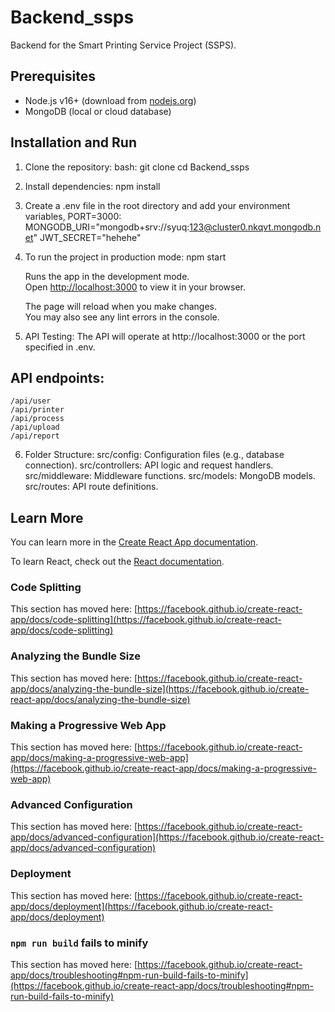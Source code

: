 # Backend_ssps

Backend for the Smart Printing Service Project (SSPS).

## Prerequisites

- Node.js v16+ (download from [nodejs.org](https://nodejs.org/))
- MongoDB (local or cloud database)

## Installation and Run 

1. Clone the repository:
    bash:
    git clone <repository-url>
    cd Backend_ssps

2. Install dependencies:
    npm install

3. Create a .env file in the root directory and add your environment variables, PORT=3000:
    MONGODB_URI="mongodb+srv://syuq:123@cluster0.nkqvt.mongodb.net"
    JWT_SECRET="hehehe"

4. To run the project in production mode:
    npm start
   
    Runs the app in the development mode.\
    Open [http://localhost:3000](http://localhost:3000) to view it in your browser.
    
    The page will reload when you make changes.\
    You may also see any lint errors in the console.

6. API Testing:
The API will operate at http://localhost:3000 or the port specified in .env.
## API endpoints:
    /api/user
    /api/printer
    /api/process
    /api/upload
    /api/report

6. Folder Structure:
    src/config: Configuration files (e.g., database connection).
    src/controllers: API logic and request handlers.
    src/middleware: Middleware functions.
    src/models: MongoDB models.
    src/routes: API route definitions.

## Learn More

You can learn more in the [Create React App documentation](https://facebook.github.io/create-react-app/docs/getting-started).

To learn React, check out the [React documentation](https://reactjs.org/).

### Code Splitting

This section has moved here: [https://facebook.github.io/create-react-app/docs/code-splitting](https://facebook.github.io/create-react-app/docs/code-splitting)

### Analyzing the Bundle Size

This section has moved here: [https://facebook.github.io/create-react-app/docs/analyzing-the-bundle-size](https://facebook.github.io/create-react-app/docs/analyzing-the-bundle-size)

### Making a Progressive Web App

This section has moved here: [https://facebook.github.io/create-react-app/docs/making-a-progressive-web-app](https://facebook.github.io/create-react-app/docs/making-a-progressive-web-app)

### Advanced Configuration

This section has moved here: [https://facebook.github.io/create-react-app/docs/advanced-configuration](https://facebook.github.io/create-react-app/docs/advanced-configuration)

### Deployment

This section has moved here: [https://facebook.github.io/create-react-app/docs/deployment](https://facebook.github.io/create-react-app/docs/deployment)

### `npm run build` fails to minify

This section has moved here: [https://facebook.github.io/create-react-app/docs/troubleshooting#npm-run-build-fails-to-minify](https://facebook.github.io/create-react-app/docs/troubleshooting#npm-run-build-fails-to-minify)
